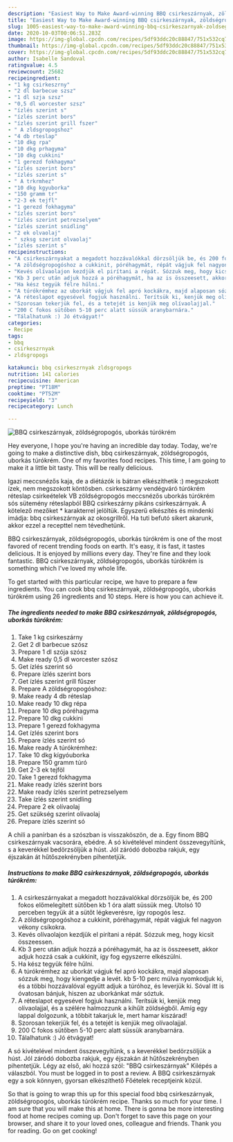 ```yaml
---
description: "Easiest Way to Make Award-winning BBQ csirkeszárnyak, zöldségropogós, uborkás túrókrém"
title: "Easiest Way to Make Award-winning BBQ csirkeszárnyak, zöldségropogós, uborkás túrókrém"
slug: 1005-easiest-way-to-make-award-winning-bbq-csirkeszarnyak-zoldsegropogos-uborkas-turokrem
date: 2020-10-03T00:06:51.283Z
image: https://img-global.cpcdn.com/recipes/5df93ddc20c88847/751x532cq70/bbq-csirkeszarnyak-zoldsegropogos-uborkas-turokrem-recept-foto.jpg
thumbnail: https://img-global.cpcdn.com/recipes/5df93ddc20c88847/751x532cq70/bbq-csirkeszarnyak-zoldsegropogos-uborkas-turokrem-recept-foto.jpg
cover: https://img-global.cpcdn.com/recipes/5df93ddc20c88847/751x532cq70/bbq-csirkeszarnyak-zoldsegropogos-uborkas-turokrem-recept-foto.jpg
author: Isabelle Sandoval
ratingvalue: 4.5
reviewcount: 25682
recipeingredient:
- "1 kg csirkeszrny"
- "2 dl barbecue szsz"
- "1 dl szja szsz"
- "0,5 dl worcester szsz"
- "ízlés szerint s"
- "ízlés szerint bors"
- "ízlés szerint grill fszer"
- " A zldsgropogshoz"
- "4 db rteslap"
- "10 dkg rpa"
- "10 dkg prhagyma"
- "10 dkg cukkini"
- "1 gerezd fokhagyma"
- "ízlés szerint bors"
- "ízlés szerint s"
- " A trkrmhez"
- "10 dkg kgyuborka"
- "150 gramm tr"
- "2-3 ek tejfl"
- "1 gerezd fokhagyma"
- "ízlés szerint bors"
- "ízlés szerint petrezselyem"
- "ízlés szerint snidling"
- "2 ek olvaolaj"
- " szksg szerint olvaolaj"
- "ízlés szerint s"
recipeinstructions:
- "A csirkeszárnyakat a megadott hozzávalókkal dörzsöljük be, és 200 fokos előmelegített sütőben kb 1 óra alatt süssük meg. Utolsó 10 perceben tegyük át a sütőt légkeverésre, így ropogós lesz."
- "A zöldségropogóshoz a cukkinit, póréhagymát, répát vágjuk fel nagyon vékony csíkokra."
- "Kevés olívaolajon kezdjük el pirítani a répát. Sózzuk meg, hogy kicsit összeessen."
- "Kb 3 perc után adjuk hozzá a póréhagymát, ha az is összeesett, akkor adjuk hozzá csak a cukkinit, így fog egyszerre elkészülni."
- "Ha kész tegyük félre hűlni."
- "A túrókrémhez az uborkát vágjuk fel apró kockákra, majd alaposan sózzuk meg, hogy kiengedje a levét. kb 5-10 perc múlva nyomkodjuk ki, és a többi hozzávalóval együtt adjuk a túróhoz, és leverjük ki. Sóval itt is óvatosan bánjuk, hiszen az uborkánkat már sóztuk."
- "A réteslapot egyesével fogjuk használni. Terítsük ki, kenjük meg olívaolajjal, és a szélére halmozzunk a kihűlt zöldségből. Amíg egy lappal dolgozunk, a többit takarjuk le, mert hamar kiszárad!"
- "Szorosan tekerjük fel, és a tetejét is kenjük meg olívaolajjal."
- "200 C fokos sütőben 5-10 perc alatt süssük aranybarnára."
- "Tálalhatunk :) Jó étvágyat!"
categories:
- Recipe
tags:
- bbq
- csirkeszrnyak
- zldsgropogs

katakunci: bbq csirkeszrnyak zldsgropogs 
nutrition: 141 calories
recipecuisine: American
preptime: "PT18M"
cooktime: "PT52M"
recipeyield: "3"
recipecategory: Lunch

---
```



![BBQ csirkeszárnyak, zöldségropogós, uborkás túrókrém](https://img-global.cpcdn.com/recipes/5df93ddc20c88847/751x532cq70/bbq-csirkeszarnyak-zoldsegropogos-uborkas-turokrem-recept-foto.jpg)

Hey everyone, I hope you're having an incredible day today. Today, we're going to make a distinctive dish, bbq csirkeszárnyak, zöldségropogós, uborkás túrókrém. One of my favorites food recipes. This time, I am going to make it a little bit tasty. This will be really delicious.

Igazi meccsnézős kaja, de a diétázók is bátran elkészíthetik :) megszokott ízek, nem megszokott köntösben. csirkeszárny vendégváró túrókrém réteslap csirkeételek VB zöldségropogós meccsnézős uborkás túrókrém sós sütemény réteslapból BBQ csirkeszárny pikáns csirkeszárnyak. A kötelező mezőket * karakterrel jelöltük. Egyszerű elkészítés és mindenki imádja: bbq csirkeszárnyak az okosgrillről. Ha tuti befutó sikert akarunk, akkor ezzel a recepttel nem tévedhetünk.

BBQ csirkeszárnyak, zöldségropogós, uborkás túrókrém is one of the most favored of recent trending foods on earth. It's easy, it is fast, it tastes delicious. It is enjoyed by millions every day. They're fine and they look fantastic. BBQ csirkeszárnyak, zöldségropogós, uborkás túrókrém is something which I've loved my whole life.


To get started with this particular recipe, we have to prepare a few ingredients. You can cook bbq csirkeszárnyak, zöldségropogós, uborkás túrókrém using 26 ingredients and 10 steps. Here is how you can achieve it.

<!--inarticleads1-->

##### The ingredients needed to make BBQ csirkeszárnyak, zöldségropogós, uborkás túrókrém:

1. Take 1 kg csirkeszárny
1. Get 2 dl barbecue szósz
1. Prepare 1 dl szója szósz
1. Make ready 0,5 dl worcester szósz
1. Get ízlés szerint só
1. Prepare ízlés szerint bors
1. Get ízlés szerint grill fűszer
1. Prepare  A zöldségropogóshoz:
1. Make ready 4 db réteslap
1. Make ready 10 dkg répa
1. Prepare 10 dkg póréhagyma
1. Prepare 10 dkg cukkini
1. Prepare 1 gerezd fokhagyma
1. Get ízlés szerint bors
1. Prepare ízlés szerint só
1. Make ready  A túrókrémhez:
1. Take 10 dkg kígyóuborka
1. Prepare 150 gramm túró
1. Get 2-3 ek tejföl
1. Take 1 gerezd fokhagyma
1. Make ready ízlés szerint bors
1. Make ready ízlés szerint petrezselyem
1. Take ízlés szerint snidling
1. Prepare 2 ek olívaolaj
1. Get  szükség szerint olívaolaj
1. Prepare ízlés szerint só


A chili a panírban és a szószban is visszaköszön, de a. Egy finom BBQ csirkeszárnyak vacsorára, ebédre. A só kivételével mindent összevegyítünk, s a keverékkel bedörzsöljük a húst. Jól záródó dobozba rakjuk, egy éjszakán át hűtőszekrényben pihentetjük. 

<!--inarticleads2-->

##### Instructions to make BBQ csirkeszárnyak, zöldségropogós, uborkás túrókrém:

1. A csirkeszárnyakat a megadott hozzávalókkal dörzsöljük be, és 200 fokos előmelegített sütőben kb 1 óra alatt süssük meg. Utolsó 10 perceben tegyük át a sütőt légkeverésre, így ropogós lesz.
1. A zöldségropogóshoz a cukkinit, póréhagymát, répát vágjuk fel nagyon vékony csíkokra.
1. Kevés olívaolajon kezdjük el pirítani a répát. Sózzuk meg, hogy kicsit összeessen.
1. Kb 3 perc után adjuk hozzá a póréhagymát, ha az is összeesett, akkor adjuk hozzá csak a cukkinit, így fog egyszerre elkészülni.
1. Ha kész tegyük félre hűlni.
1. A túrókrémhez az uborkát vágjuk fel apró kockákra, majd alaposan sózzuk meg, hogy kiengedje a levét. kb 5-10 perc múlva nyomkodjuk ki, és a többi hozzávalóval együtt adjuk a túróhoz, és leverjük ki. Sóval itt is óvatosan bánjuk, hiszen az uborkánkat már sóztuk.
1. A réteslapot egyesével fogjuk használni. Terítsük ki, kenjük meg olívaolajjal, és a szélére halmozzunk a kihűlt zöldségből. Amíg egy lappal dolgozunk, a többit takarjuk le, mert hamar kiszárad!
1. Szorosan tekerjük fel, és a tetejét is kenjük meg olívaolajjal.
1. 200 C fokos sütőben 5-10 perc alatt süssük aranybarnára.
1. Tálalhatunk :) Jó étvágyat!


A só kivételével mindent összevegyítünk, s a keverékkel bedörzsöljük a húst. Jól záródó dobozba rakjuk, egy éjszakán át hűtőszekrényben pihentetjük. Légy az első, aki hozzá szól: &#34;BBQ csirkeszárnyak&#34; Kilépés a válaszból. You must be logged in to post a review. A BBQ csirkeszárnyak egy a sok könnyen, gyorsan elkészíthető Főételek receptjeink közül. 

So that is going to wrap this up for this special food bbq csirkeszárnyak, zöldségropogós, uborkás túrókrém recipe. Thanks so much for your time. I am sure that you will make this at home. There is gonna be more interesting food at home recipes coming up. Don't forget to save this page on your browser, and share it to your loved ones, colleague and friends. Thank you for reading. Go on get cooking!
